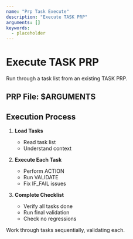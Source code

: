 ```yaml
---
name: "Prp Task Execute"
description: "Execute TASK PRP"
arguments: []
keywords:
  - placeholder
---
```


# Execute TASK PRP

Run through a task list from an existing TASK PRP.

## PRP File: $ARGUMENTS

## Execution Process

1. **Load Tasks**
   - Read task list
   - Understand context

2. **Execute Each Task**
   - Perform ACTION
   - Run VALIDATE
   - Fix IF_FAIL issues

3. **Complete Checklist**
   - Verify all tasks done
   - Run final validation
   - Check no regressions

Work through tasks sequentially, validating each.
